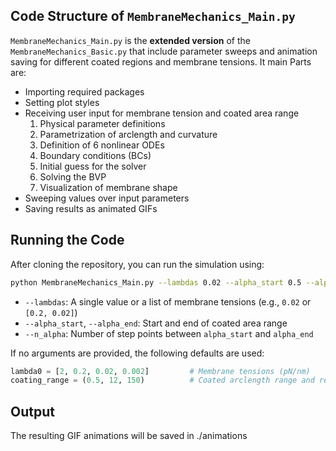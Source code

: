 ##  Code Structure of `MembraneMechanics_Main.py` 

`MembraneMechanics_Main.py` is the **extended version** of the `MembraneMechanics_Basic.py` that include
parameter sweeps and animation saving for different coated regions and membrane tensions. It main Parts are: 

- Importing required packages  
- Setting plot styles  
- Receiving user input for membrane tension and coated area range  
   1. Physical parameter definitions  
   2. Parametrization of arclength and curvature  
   3. Definition of 6 nonlinear ODEs  
   4. Boundary conditions (BCs)  
   5. Initial guess for the solver  
   6. Solving the BVP  
   7. Visualization of membrane shape  
- Sweeping values over input parameters  
- Saving results as animated GIFs  


## Running the Code
After cloning the repository, you can run the simulation using:
```bash
python MembraneMechanics_Main.py --lambdas 0.02 --alpha_start 0.5 --alpha_end 12 --n_alpha 150
```
- `--lambdas`: A single value or a list of membrane tensions (e.g., `0.02` or `[0.2, 0.02]`)  
- `--alpha_start`, `--alpha_end`: Start and end of coated area range  
- `--n_alpha`: Number of step points between `alpha_start` and `alpha_end`   


If no arguments are provided, the following defaults are used:

```python
lambda0 = [2, 0.2, 0.02, 0.002]         # Membrane tensions (pN/nm)
coating_range = (0.5, 12, 150)          # Coated arclength range and resolution
```

## Output
The resulting GIF animations will be saved in
./animations
